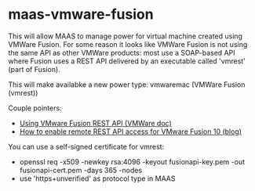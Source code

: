 # maas-vmware-fusion

This will allow MAAS to manage power for virtual machine created using VMWare Fusion.
For some reason it looks like VMWare Fusion is not using the same API as other VMWare products: most use a SOAP-based
API where Fusion uses a REST API delivered by an executable called 'vmrest' (part of Fusion).

This will make availabke a new power type: vmwaremac (VMWare Fusion (vmrest))

Couple pointers:
- [Using VMware Fusion REST API (VMWare doc)](https://docs.vmware.com/en/VMware-Fusion/11/com.vmware.fusion.using.doc/GUID-5F89D1FE-A95D-4C3C-894F-0084027CF66F.html)
- [How to enable remote REST API access for VMware Fusion 10 (blog)](https://www.virtuallyghetto.com/2017/09/how-to-enable-remote-rest-api-access-for-vmware-fusion-10.html)

You can use a self-signed certificate for vmrest:
- openssl req -x509 -newkey rsa:4096 -keyout fusionapi-key.pem -out fusionapi-cert.pem -days 365 -nodes
- use 'https+unverified' as protocol type in MAAS
